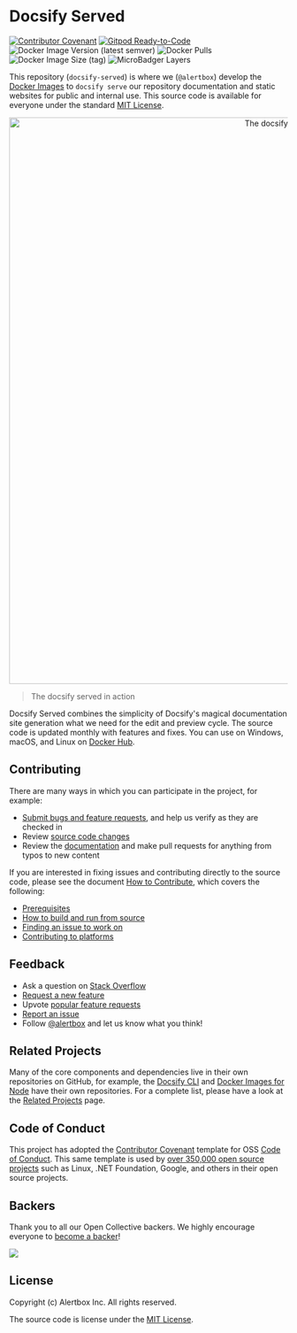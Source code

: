 # Docsify Served

[![Contributor Covenant](https://img.shields.io/badge/Contributor%20Covenant-v1.4%20adopted-ff69b4.svg)](CODE_OF_CONDUCT.md)
[![Gitpod Ready-to-Code](https://img.shields.io/badge/Gitpod-Ready--to--Code-blue?logo=gitpod)](https://gitpod.io/#https://github.com/alertbox/whale-docsify-served)
![Docker Image Version (latest semver)](https://img.shields.io/docker/v/alertbox/docsify-served?sort=semver)
![Docker Pulls](https://img.shields.io/docker/pulls/alertbox/docsify-served)
![Docker Image Size (tag)](https://img.shields.io/docker/image-size/alertbox/docsify-served/latest)
![MicroBadger Layers](https://img.shields.io/microbadger/layers/alertbox/docsify-served)

This repository (`docsify-served`) is where we (`@alertbox`) develop the [Docker Images](https://hub.docker.com/r/alertbox/docsify-served) to `docsify serve` our repository documentation and static websites for public and internal use. This source code is available for everyone under the standard [MIT License](LICENSE).

<p align="center">
  <img alt="The docsify served in action" src="https://user-images.githubusercontent.com/958227/83913776-9a596a80-a78d-11ea-83ea-b8d953996c21.png" width="1024">
</p>

> The docsify served in action

Docsify Served combines the simplicity of Docsify's magical documentation site generation what we need for the edit and preview cycle. The source code is updated monthly with features and fixes. You can use on Windows, macOS, and Linux on [Docker Hub](https://hub.docker.com/r/alertbox/docsify-served).

## Contributing

There are many ways in which you can participate in the project, for example:

- [Submit bugs and feature requests](https://github.com/alertbox/docsify-served/issues), and help us verify as they are checked in
- Review [source code changes](https://github.com/alertbox/docsify-served/pulls)
- Review the [documentation](docs) and make pull requests for anything from typos to new content

If you are interested in fixing issues and contributing directly to the source code, please see the document [How to Contribute](CONTRIBUTING.md), which covers the following:

- [Prerequisites](CONTRIBUTING.md#prerequisites)
- [How to build and run from source](CONTRIBUTING.md#build-and-run)
- [Finding an issue to work on](https://github.com/alertbox/whale-docsify-served/issues)
- [Contributing to platforms](CONTRIBUTING.md#publishing)

## Feedback

- Ask a question on [Stack Overflow]()
- [Request a new feature](https://github.com/alertbox/docsify-served/issues/new?assignees=&labels=&template=feature_request.md&title=)
- Upvote [popular feature requests](https://github.com/alertbox/docsify-served/issues)
- [Report an issue](https://github.com/alertbox/docsify-served/issues/new?assignees=&labels=&template=bug_report.md&title=)
- Follow [@alertbox](https://twitter.com/alertboxinc) and let us know what you think!

## Related Projects

Many of the core components and dependencies live in their own repositories on GitHub, for example, the [Docsify CLI](https://github.com/docsifyjs/docsify-cli) and [Docker Images for Node](https://github.com/nodejs/docker-node) have their own repositories. For a complete list, please have a look at the [Related Projects]() page.

## Code of Conduct

This project has adopted the [Contributor Covenant](http://contributor-covenant.org/) template for OSS [Code of Conduct](CODE_OF_CONDUCT.md). This same template is used by [over 350,000 open source projects](https://github.com/search?l=Markdown&q=%22Contributor+Covenant%22+fork%3Afalse&type=Code) such as Linux, .NET Foundation, Google, and others in their open source projects.

## Backers

Thank you to all our Open Collective backers. We highly encourage everyone to [become a backer](https://opencollective.com/alertbox#backer)!

<a href="https://opencollective.com/alertbox#backers" target="_blank"><img src="https://opencollective.com/alertbox/backers.svg?width=890"></a>

## License

Copyright (c) Alertbox Inc. All rights reserved.

The source code is license under the [MIT License](LICENSE).
